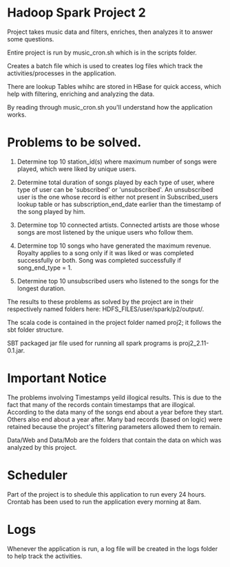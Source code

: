 # Hadoop Spark Project 2

Project takes music data and filters, enriches, then analyzes it to answer some questions.

Entire project is run by music_cron.sh which is in the scripts folder.

Creates a batch file which is used to creates log files which track the activities/processes in the application.

There are lookup Tables whihc are stored in HBase for quick access, which help with filtering, enriching and analyzing the data.

By reading through music_cron.sh you'll understand how the application works.

# Problems to be solved.

1. Determine top 10 station_id(s) where maximum number of songs were played, which were liked by unique users.

2. Determine total duration of songs played by each type of user, where type of user can be 'subscribed' or 'unsubscribed'. An unsubscribed user is the one whose record is either not present in Subscribed_users lookup table or has subscription_end_date earlier than the timestamp of the song played by him.

3. Determine top 10 connected artists. Connected artists are those whose songs are most listened by the unique users who follow them.

4. Determine top 10 songs who have generated the maximum revenue. Royalty applies to a song only if it was liked or was completed successfully or both. Song was completed successfully if song_end_type = 1.

5. Determine top 10 unsubscribed users who listened to the songs for the longest duration.

The results to these problems as solved by the project are in their respectively named folders here: HDFS_FILES/user/spark/p2/output/.

The scala code is contained in the project folder named proj2; it follows the sbt folder structure.

SBT packaged jar file used for running all spark programs is proj2_2.11-0.1.jar.

# Important Notice
The problems involving Timestamps yeild illogical results.
This is due to the fact that many of the records contain timestamps that are illogical.
According to the data many of the songs end about a year before they start. Others also end about a year after.
Many bad records (based on logic) were retained because the project's filtering parameters allowed them to remain.

Data/Web and Data/Mob are the folders that contain the data on which was analyzed by this project.

# Scheduler
Part of the project is to shedule this application to run every 24 hours.
Crontab has been used to run the application every morning at 8am.

# Logs
Whenever the application is run, a log file will be created in the logs folder to help track the activities.
